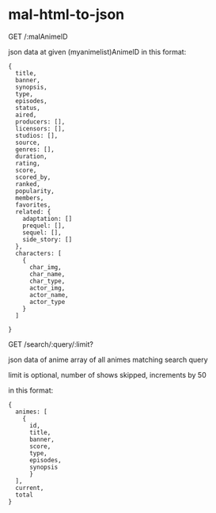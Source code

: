 # mal-html-to-json

GET /:malAnimeID

json data at given (myanimelist)AnimeID in this format:
```
{
  title,
  banner,
  synopsis,
  type,
  episodes,
  status,
  aired,
  producers: [],
  licensors: [],
  studios: [],
  source,
  genres: [],
  duration,
  rating,
  score,
  scored_by,
  ranked,
  popularity,
  members,
  favorites,
  related: {
    adaptation: []
    prequel: [],
    sequel: [],
    side_story: []
  },
  characters: [
    {
      char_img,
      char_name,
      char_type,
      actor_img,
      actor_name,
      actor_type
    }
  ]
  
}
```

GET /search/:query/:limit?

json data of anime array of all animes matching search query

limit is optional, number of shows skipped, increments by 50

in this format:
```
{
  animes: [
    {
      id,
      title,
      banner,
      score,
      type,
      episodes,
      synopsis
      }
  ],
  current,
  total
}
```
